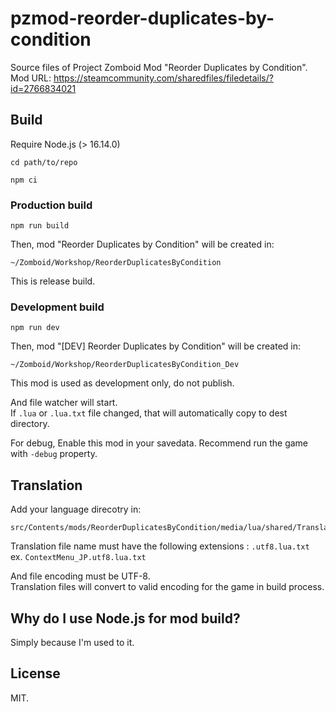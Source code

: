 # pzmod-reorder-duplicates-by-condition

Source files of Project Zomboid Mod "Reorder Duplicates by Condition".  
Mod URL: https://steamcommunity.com/sharedfiles/filedetails/?id=2766834021

## Build

Require Node.js (> 16.14.0)

```shell
cd path/to/repo

npm ci
```

### Production build

```shell
npm run build
```

Then, mod "Reorder Duplicates by Condition" will be created in:

```text
~/Zomboid/Workshop/ReorderDuplicatesByCondition
```

This is release build.

### Development build

```shell
npm run dev
```

Then, mod "[DEV] Reorder Duplicates by Condition" will be created in:

```text
~/Zomboid/Workshop/ReorderDuplicatesByCondition_Dev
```

This mod is used as development only, do not publish.

And file watcher will start.  
If `.lua` or `.lua.txt` file changed, that will automatically copy to dest directory.

For debug, Enable this mod in your savedata. Recommend run the game with `-debug` property.

## Translation

Add your language direcotry in:

```text
src/Contents/mods/ReorderDuplicatesByCondition/media/lua/shared/Translate
```

Translation file name must have the following extensions : `.utf8.lua.txt`  
ex. `ContextMenu_JP.utf8.lua.txt`

And file encoding must be UTF-8.  
Translation files will convert to valid encoding for the game in build process.

## Why do I use Node.js for mod build?

Simply because I'm used to it.

## License

MIT.
